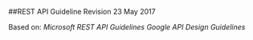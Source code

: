 ##REST API Guideline
Revision 23 May 2017
 
Based on:
*Microsoft REST API Guidelines*
*Google API Design Guidelines*